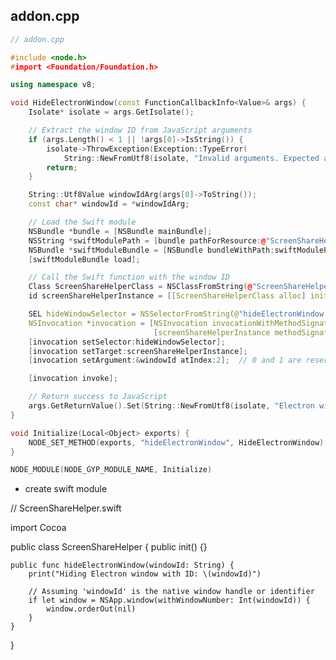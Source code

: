 ## addon.cpp
```cpp
// addon.cpp

#include <node.h>
#import <Foundation/Foundation.h>

using namespace v8;

void HideElectronWindow(const FunctionCallbackInfo<Value>& args) {
    Isolate* isolate = args.GetIsolate();

    // Extract the window ID from JavaScript arguments
    if (args.Length() < 1 || !args[0]->IsString()) {
        isolate->ThrowException(Exception::TypeError(
            String::NewFromUtf8(isolate, "Invalid arguments. Expected a window ID as a string.")));
        return;
    }

    String::Utf8Value windowIdArg(args[0]->ToString());
    const char* windowId = *windowIdArg;

    // Load the Swift module
    NSBundle *bundle = [NSBundle mainBundle];
    NSString *swiftModulePath = [bundle pathForResource:@"ScreenShareHelper" ofType:@"xcframework"];
    NSBundle *swiftModuleBundle = [NSBundle bundleWithPath:swiftModulePath];
    [swiftModuleBundle load];

    // Call the Swift function with the window ID
    Class ScreenShareHelperClass = NSClassFromString(@"ScreenShareHelper");
    id screenShareHelperInstance = [[ScreenShareHelperClass alloc] init];

    SEL hideWindowSelector = NSSelectorFromString(@"hideElectronWindow:");
    NSInvocation *invocation = [NSInvocation invocationWithMethodSignature:
                                [screenShareHelperInstance methodSignatureForSelector:hideWindowSelector]];
    [invocation setSelector:hideWindowSelector];
    [invocation setTarget:screenShareHelperInstance];
    [invocation setArgument:&windowId atIndex:2];  // 0 and 1 are reserved for target and selector

    [invocation invoke];

    // Return success to JavaScript
    args.GetReturnValue().Set(String::NewFromUtf8(isolate, "Electron window hidden during screen share."));
}

void Initialize(Local<Object> exports) {
    NODE_SET_METHOD(exports, "hideElectronWindow", HideElectronWindow);
}

NODE_MODULE(NODE_GYP_MODULE_NAME, Initialize)
```

- create swift module

// ScreenShareHelper.swift

import Cocoa

public class ScreenShareHelper {
    public init() {}

    public func hideElectronWindow(windowId: String) {
        print("Hiding Electron window with ID: \(windowId)")

        // Assuming 'windowId' is the native window handle or identifier
        if let window = NSApp.window(withWindowNumber: Int(windowId)) {
            window.orderOut(nil)
        }
    }
}
